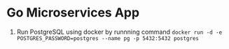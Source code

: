 # Go Microservices App

1. Run PostgreSQL using docker by runnning command `docker run -d -e POSTGRES_PASSWORD=postgres --name pg -p 5432:5432 postgres`

<!-- docker run --name pg14 -e POSTGRES_USER=quanit -e POSTGRES_PASSWORD=secret -p 5432:5432 -d postgres:14-alpine
docker exec -it pg14 psql -U quanit -->
